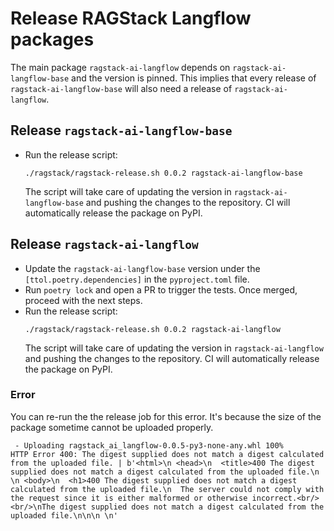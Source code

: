 # Release RAGStack Langflow packages

The main package `ragstack-ai-langflow` depends on `ragstack-ai-langflow-base` and the version is pinned.
This implies that every release of `ragstack-ai-langflow-base` will also need a release of `ragstack-ai-langflow`.

## Release `ragstack-ai-langflow-base`

- Run the release script:
  ```shell
  ./ragstack/ragstack-release.sh 0.0.2 ragstack-ai-langflow-base
  ```
  The script will take care of updating the version in `ragstack-ai-langflow-base` and pushing the changes to the repository. CI will automatically release the package on PyPI.

## Release `ragstack-ai-langflow`

- Update the `ragstack-ai-langflow-base` version under the `[ttol.poetry.dependencies]` in the `pyproject.toml` file.
- Run `poetry lock` and open a PR to trigger the tests. Once merged, proceed with the next steps.
- Run the release script:
  ```shell
  ./ragstack/ragstack-release.sh 0.0.2 ragstack-ai-langflow
  ```
  The script will take care of updating the version in `ragstack-ai-langflow` and pushing the changes to the repository. CI will automatically release the package on PyPI.

 ### Error

 You can re-run the the release job for this error. It's because the size of the package sometime cannot be uploaded properly.

 ```
  - Uploading ragstack_ai_langflow-0.0.5-py3-none-any.whl 100%
HTTP Error 400: The digest supplied does not match a digest calculated from the uploaded file. | b'<html>\n <head>\n  <title>400 The digest supplied does not match a digest calculated from the uploaded file.\n \n <body>\n  <h1>400 The digest supplied does not match a digest calculated from the uploaded file.\n  The server could not comply with the request since it is either malformed or otherwise incorrect.<br/><br/>\nThe digest supplied does not match a digest calculated from the uploaded file.\n\n\n \n'
```
